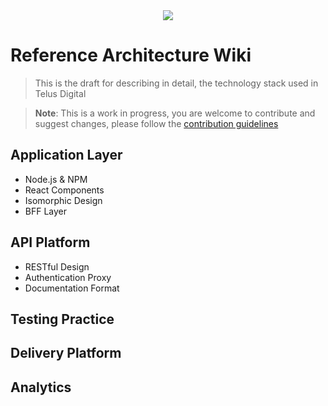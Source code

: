 <center>
<img src="https://cloud.githubusercontent.com/assets/183195/24158420/aae30ce6-0e32-11e7-9203-451b83c7a775.jpg"/>
</center>

# Reference Architecture Wiki

> This is the draft for describing in detail, the technology stack used in Telus Digital

> **Note**: This is a work in progress, you are welcome to contribute and suggest changes, please follow the [contribution guidelines](.github/CONTRIBUTING.md)

## Application Layer

- Node.js & NPM
- React Components
- Isomorphic Design
- BFF Layer

## API Platform

- RESTful Design
- Authentication Proxy
- Documentation Format

## Testing Practice

## Delivery Platform

## Analytics
